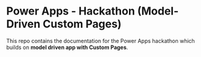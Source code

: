 # Power Apps - Hackathon (Model-Driven Custom Pages)

This repo contains the documentation for the Power Apps hackathon which builds on **model driven app with Custom Pages**. 
